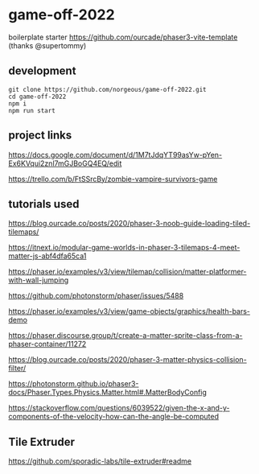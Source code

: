 # game-off-2022

boilerplate starter https://github.com/ourcade/phaser3-vite-template (thanks @supertommy)

## development

```
git clone https://github.com/norgeous/game-off-2022.git
cd game-off-2022
npm i
npm run start
```

## project links

https://docs.google.com/document/d/1M7tJdqYT99asYw-pYen-Ex6KVqui2znl7mGJBoGQ4EQ/edit

https://trello.com/b/FtSSrcBy/zombie-vampire-survivors-game

## tutorials used

https://blog.ourcade.co/posts/2020/phaser-3-noob-guide-loading-tiled-tilemaps/

https://itnext.io/modular-game-worlds-in-phaser-3-tilemaps-4-meet-matter-js-abf4dfa65ca1

https://phaser.io/examples/v3/view/tilemap/collision/matter-platformer-with-wall-jumping

https://github.com/photonstorm/phaser/issues/5488

https://phaser.io/examples/v3/view/game-objects/graphics/health-bars-demo

https://phaser.discourse.group/t/create-a-matter-sprite-class-from-a-phaser-container/11272

https://blog.ourcade.co/posts/2020/phaser-3-matter-physics-collision-filter/

https://photonstorm.github.io/phaser3-docs/Phaser.Types.Physics.Matter.html#.MatterBodyConfig

https://stackoverflow.com/questions/6039522/given-the-x-and-y-components-of-the-velocity-how-can-the-angle-be-computed

## Tile Extruder

https://github.com/sporadic-labs/tile-extruder#readme
